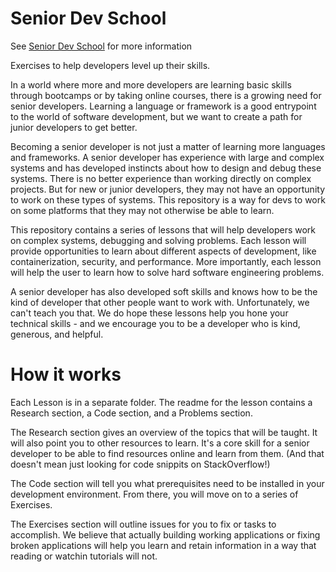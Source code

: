# Senior Dev School

See [Senior Dev School](https://seniordevschool.com) for more information

Exercises to help developers level up their skills.

In a world where more and more developers are learning basic skills through bootcamps or by taking online courses, there is a growing need for senior developers. Learning a language or framework is a good entrypoint to the world of software development, but we want to create a path for junior developers to get better. 

Becoming a senior developer is not just a matter of learning more languages and frameworks. A senior developer has experience with large and complex systems and has developed instincts about how to design and debug these systems. There is no better experience than working directly on complex projects. But for new or junior developers, they may not have an opportunity to work on these types of systems. This repository is a way for devs to work on some platforms that they may not otherwise be able to learn. 

This repository contains a series of lessons that will help developers work on complex systems, debugging and solving problems. Each lesson will provide opportunities to learn about different aspects of development, like containerization, security, and performance. More importantly, each lesson will help the user to learn how to solve hard software engineering problems.

A senior developer has also developed soft skills and knows how to be the kind of developer that other people want to work with. Unfortunately, we can't teach you that. We do hope these lessons help you hone your technical skills - and we encourage you to be a developer who is kind, generous, and helpful.

# How it works

Each Lesson is in a separate folder. The readme for the lesson contains a Research section, a Code section, and a Problems section.

The Research section gives an overview of the topics that will be taught. It will also point you to other resources to learn. It's a core skill for a senior developer to be able to find resources online and learn from them. (And that doesn't mean just looking for code snippits on StackOverflow!)

The Code section will tell you what prerequisites need to be installed in your development environment. From there, you will move on to a series of Exercises.

The Exercises section will outline issues for you to fix or tasks to accomplish. We believe that actually building working applications or fixing broken applications will help you learn and retain information in a way that reading or watchin tutorials will not. 


